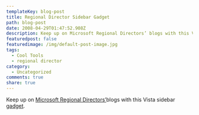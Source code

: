 ```yaml
---
templateKey: blog-post
title: Regional Director Sidebar Gadget
path: blog-post
date: 2008-04-29T01:47:52.908Z
description: Keep up on Microsoft Regional Directors’ blogs with this Vista sidebar gadget.
featuredpost: false
featuredimage: /img/default-post-image.jpg
tags:
  - Cool Tools
  - regional director
category:
  - Uncategorized
comments: true
share: true
---
```

<!--StartFragment-->

Keep up on [Microsoft Regional Directors’](http://theregion.com/)blogs with this Vista sidebar [gadget](http://gallery.live.com/LiveItemDetail.aspx?li=d73ec145-95a0-4f62-b8a4-be0c8ac4f21e).

<!--EndFragment-->